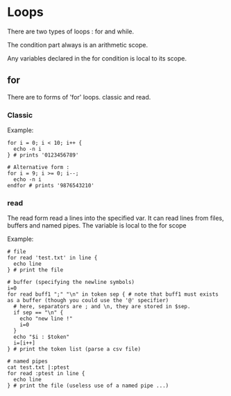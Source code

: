 
# Loops

There are two types of loops : for and while.

The condition part always is an arithmetic scope.

Any variables declared in the for condition is local to its scope.

## for

There are to forms of 'for' loops. classic and read.

### Classic

Example:
```
for i = 0; i < 10; i++ {
  echo -n i
} # prints '0123456789'

# Alternative form :
for i = 9; i >= 0; i--;
  echo -n i
endfor # prints '9876543210'

```

### read

The read form read a lines into the specified var.
It can read lines from files, buffers and named pipes. 
The variable is local to the for scope

Example:
```
# file
for read 'test.txt' in line {
  echo line
} # print the file

# buffer (specifying the newline symbols)
i=0
for read buff1 ";" "\n" in token sep { # note that buff1 must exists as a buffer (though you could use the '@' specifier)
  # here, separators are ; and \n, they are stored in $sep.
  if sep == "\n" {
    echo "new line !"
    i=0
  }
  echo "$i : $token"
  i=[i++]
} # print the token list (parse a csv file)

# named pipes
cat test.txt |:ptest
for read :ptest in line {
  echo line
} # print the file (useless use of a named pipe ...)

```

